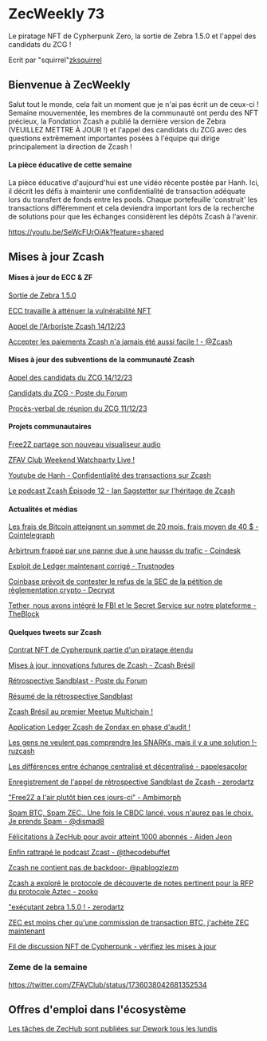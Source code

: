 # ZecWeekly 73

Le piratage NFT de Cypherpunk Zero, la sortie de Zebra 1.5.0 et l'appel des candidats du ZCG !

Ecrit par "squirrel"[zksquirrel](https://twitter.com/zksquirrel)


## Bienvenue à ZecWeekly

Salut tout le monde, cela fait un moment que je n'ai pas écrit un de ceux-ci ! Semaine mouvementée, les membres de la communauté ont perdu des NFT précieux, la Fondation Zcash a publié la dernière version de Zebra (VEUILLEZ METTRE À JOUR !) et l'appel des candidats du ZCG avec des questions extrêmement importantes posées à l'équipe qui dirige principalement la direction de Zcash !

#### La pièce éducative de cette semaine

La pièce éducative d'aujourd'hui est une vidéo récente postée par Hanh. Ici, il décrit les défis à maintenir une confidentialité de transaction adéquate lors du transfert de fonds entre les pools. Chaque portefeuille 'construit' les transactions différemment et cela deviendra important lors de la recherche de solutions pour que les échanges considèrent les dépôts Zcash à l'avenir.

https://youtu.be/SeWcFUrOiAk?feature=shared



## Mises à jour Zcash

#### Mises à jour de ECC & ZF

[Sortie de Zebra 1.5.0](https://twitter.com/ZcashFoundation/status/1734688295647604871)

[ECC travaille à atténuer la vulnérabilité NFT](https://twitter.com/ElectricCoinCo/status/1734972583710163294)

[Appel de l'Arboriste Zcash 14/12/23](https://www.youtube.com/watch?v=vbG7-E32nj4)

[Accepter les paiements Zcash n'a jamais été aussi facile ! - @Zcash](https://twitter.com/zcash/status/1734634980301484262)



#### Mises à jour des subventions de la communauté Zcash

[Appel des candidats du ZCG 14/12/23](https://www.youtube.com/watch?v=KbIM4yNRxts)

[Candidats du ZCG - Poste du Forum](https://forum.zcashcommunity.com/t/community-call-with-the-zcg-candidates-14th-december-20-00-utc/46237/35)

[Procès-verbal de réunion du ZCG 11/12/23](https://forum.zcashcommunity.com/t/zcash-community-grants-meeting-minutes-12-11-2023/46278)


#### Projets communautaires

[Free2Z partage son nouveau visualiseur audio](https://twitter.com/free2zcash/status/1735457537011700169)

[ZFAV Club Weekend Watchparty Live !](https://twitter.com/ZFAVClub/status/1736023981583458370)

[Youtube de Hanh - Confidentialité des transactions sur Zcash](https://youtu.be/SeWcFUrOiAk?feature=shared)

[Le podcast Zcash Épisode 12 - Ian Sagstetter sur l'héritage de Zcash](https://www.youtube.com/watch?v=E842BQcGpBs)


#### Actualités et médias

[Les frais de Bitcoin atteignent un sommet de 20 mois, frais moyen de 40 $ - Cointelegraph](https://cointelegraph.com/news/bitcoin-fees-20-month-high-miner-revenues-match-69k-btc-price)

[Arbirtrum frappé par une panne due à une hausse du trafic - Coindesk](https://www.coindesk.com/tech/2023/12/15/arbitrum-hit-by-partial-outage-due-to-traffic-surge)

[Exploit de Ledger maintenant corrigé - Trustnodes](https://www.trustnodes.com/2023/12/14/ledger-exploit-now-fixed)

[Coinbase prévoit de contester le refus de la SEC de la pétition de règlementation crypto - Decrypt](https://decrypt.co/209997/coinbase-plans-challenge-sec-denial-crypto-rulemaking)

[Tether, nous avons intégré le FBI et le Secret Service sur notre plateforme - TheBlock](https://www.theblock.co/post/267973/tether-weve-onboarded-fbi-secret-service-to-our-platform)


#### Quelques tweets sur Zcash

[Contrat NFT de Cypherpunk partie d'un piratage étendu](https://twitter.com/ZecHub/status/1734956535355224073)

[Mises à jour, innovations futures de Zcash - Zcash Brésil](https://twitter.com/zcashbrazil/status/1735781863669514559)

[Rétrospective Sandblast - Poste du Forum](https://forum.zcashcommunity.com/t/nu5-and-sandblasting-retrospective/46195)

[Résumé de la rétrospective Sandblast](https://github.com/ZcashCommunityGrants/arboretum-notes/blob/main/AllArboristCallNotes/Sandblasting%20Retrospective%20-%20Summary.md)

[Zcash Brésil au premier Meetup Multichain !](https://twitter.com/zcashbrazil/status/1735308161081389205)

[Application Ledger Zcash de Zondax en phase d'audit !](https://twitter.com/inh0a/status/1734330399910686975)

[Les gens ne veulent pas comprendre les SNARKs, mais il y a une solution !- ruzcash](https://twitter.com/ruzcash/status/1736273218074206688)

[Les différences entre échange centralisé et décentralisé - papelesacolor](https://twitter.com/Lexaleth/status/1735507038656970813)

[Enregistrement de l'appel de rétrospective Sandblast de Zcash - zerodartz](https://odysee.com/@zerodartz:c/sandblast-call1-zcashmp4)

["Free2Z a l'air plutôt bien ces jours-ci" - Ambimorph](https://twitter.com/KetoCarnivore/status/1736397455317668010)

[Spam BTC, Spam ZEC.. Une fois le CBDC lancé, vous n'aurez pas le choix. Je prends Spam - @dismad8](https://twitter.com/dismad8/status/1736298856927965464)

[Félicitations à ZecHub pour avoir atteint 1000 abonnés - Aiden Jeon](https://twitter.com/zaos1004/status/1736153660961554628)

[Enfin rattrapé le podcast Zcast - @thecodebuffet](https://twitter.com/thecodebuffet/status/1735745103162118255)

[Zcash ne contient pas de backdoor- @pablogzlezm](https://twitter.com/pablogzlezm/status/1734394181869580577)

[Zcash a exploré le protocole de découverte de notes pertinent pour la RFP du protocole Aztec - zooko](https://twitter.com/zooko/status/1735711012328800520)

["exécutant zebra 1.5.0 ! - zerodartz](https://twitter.com/zerodartz/status/1736278505468416453)

[ZEC est moins cher qu'une commission de transaction BTC, j'achète ZEC maintenant](https://twitter.com/nextiscrypto/status/1736418074205818959)

[Fil de discussion NFT de Cypherpunk - vérifiez les mises à jour](https://forum.zcashcommunity.com/t/cypherpunk-zero-nft-megathread/41502/1111)



### Zeme de la semaine


https://twitter.com/ZFAVClub/status/1736038042681352534


## Offres d'emploi dans l'écosystème

[Les tâches de ZecHub sont publiées sur Dework tous les lundis](https://app.dework.xyz/zechub-2424)